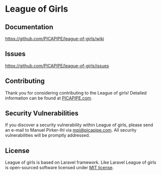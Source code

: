 # League of Girls

## Documentation
https://github.com/PICAPIPE/league-of-girls/wiki

## Issues
https://github.com/PICAPIPE/league-of-girls/issues

## Contributing

Thank you for considering contributing to the League of girls! Detailed information can be found at [PICAPIPE.com](http://picapipe.com).

## Security Vulnerabilities

If you discover a security vulnerability within League of girls, please send an e-mail to Manuel Pirker-Ihl via [mpi@picapipe.com](mailto:mpi@picapipe.com). All security vulnerabilities will be promptly addressed.

## License

League of girls is based on Laravel framework. Like Laravel League of girls is open-sourced software licensed under [MIT license](https://opensource.org/licenses/MIT).
